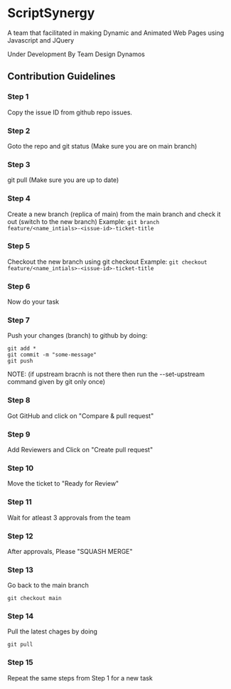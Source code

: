 # ScriptSynergy
A team that facilitated in making Dynamic and Animated Web Pages using Javascript and JQuery

Under Development By Team Design Dynamos

## Contribution Guidelines

### Step 1
Copy the issue ID from github repo issues.

### Step 2
Goto the repo and git status (Make sure you are on main branch)

### Step 3
git pull (Make sure you are up to date)

### Step 4
Create a new branch (replica of main) from the main branch and check it out (switch to the new branch)
Example: `git branch feature/<name_intials>-<issue-id>-ticket-title`

### Step 5
Checkout the new branch using git checkout 
Example: `git checkout feature/<name_intials>-<issue-id>-ticket-title`

### Step 6
Now do your task

### Step 7
Push your changes (branch) to github by doing:
```
git add *
git commit -m "some-message"
git push 
```
NOTE: (if upstream bracnh is not there then run the --set-upstream command given by git only once)

### Step 8
Got GitHub and click on "Compare & pull request"

### Step 9
Add Reviewers and Click on "Create pull request"

### Step 10
Move the ticket to "Ready for Review"

### Step 11
Wait for atleast 3 approvals from the team

### Step 12
After approvals, Please "SQUASH MERGE"

### Step 13
Go back to the main branch
```
git checkout main
```

### Step 14
Pull the latest chages by doing
```
git pull
```

### Step 15
Repeat the same steps from Step 1 for a new task
